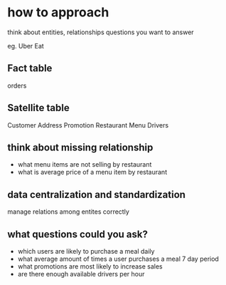 # how to approach
think about entities, relationships
questions you want to answer

eg. Uber Eat

## Fact table
orders

## Satellite table
Customer
Address
Promotion
Restaurant
Menu
Drivers

## think about missing relationship
- what menu items are not selling by restaurant
- what is average price of a menu item by restaurant

## data centralization and standardization
manage relations among entites correctly

## what questions could you ask?
- which users are likely to purchase a meal daily
- what average amount of times a user purchases a meal 7 day period
- what promotions are most likely to increase sales
- are there enough available drivers per hour























